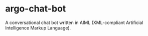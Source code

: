 # argo-chat-bot
A conversational chat bot written in AIML (XML-compliant Artificial Intelligence Markup Language).
